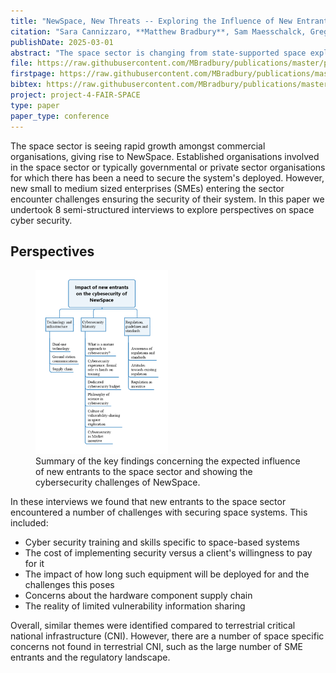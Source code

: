 ```yaml
---
title: "NewSpace, New Threats -- Exploring the Influence of New Entrants to the Space Industry on Cybersecurity"
citation: "Sara Cannizzaro, **Matthew Bradbury**, Sam Maesschalck, Gregory Epiphaniou, and Carsten Maple. NewSpace, New Threats – Exploring the Influence of New Entrants to the Space Industry on Cybersecurity. In *IEEE Aerospace Conference*. Big Sky, Montana, USA, 1–8 March 2025. IEEE."
publishDate: 2025-03-01
abstract: "The space sector is changing from state-supported space exploration to commercial space exploration, giving rise to NewSpace. The role of small to medium sized enterprises (SMEs) in this rapid growth is increasing, but experience in other sectors shows SMEs may not be sufficiently focused on cyber security issues. In this exploratory study, we investigated the Influence of New Entrants to the Space Industry on Cybersecurity, according to industry stakeholders. To explore this question, we carried out 8 semi structured interviews with NewSpace organisations directly involved in the design, development or review of space system devices and services, including SMEs, large businesses, governmental and not for profit, non-governmental organisations (NGOs). Our findings highlight crucial areas in cybersecurity which may be influenced by the advent of new entrants to the space industry, such as technology infrastructure, philosophical approaches to cybersecurity maturity, vulnerability disclosure culture, and regulatory aspects. These are the areas where intervention to promote healthy cybersecurity practices can be directed and be achieved through collaborations amongst the developers, end users and regulators."
file: https://raw.githubusercontent.com/MBradbury/publications/master/papers/AeroConf2025.pdf
firstpage: https://raw.githubusercontent.com/MBradbury/publications/master/firstpages/AeroConf2025.svg
bibtex: https://raw.githubusercontent.com/MBradbury/publications/master/bibtex/Cannizzaro_2025_NewSpaceNewThreats.bib
project: project-4-FAIR-SPACE
type: paper
paper_type: conference
---
```


The space sector is seeing rapid growth amongst commercial organisations, giving rise to NewSpace. Established organisations involved in the space sector or typically governmental or private sector organisations for which there has been a need to secure the system's deployed. However, new small to medium sized enterprises (SMEs) entering the sector encounter challenges ensuring the security of their system. In this paper we undertook 8 semi-structured interviews to explore perspectives on space cyber security.

<!-- readmore -->

## Perspectives

<figure>
    <img src="/images/AeroConf2025.png" alt="Impact of new entrants on the cyber security of NewSpace covering: 1) technology and infrastructure, 2) cyber security maturity and 3) regulations, guidelines and standards." style="width:50%">
    <figcaption>Summary of the key findings concerning the expected influence of new entrants to the space sector and showing the cybersecurity challenges of NewSpace.</figcaption>
</figure>

In these interviews we found that new entrants to the space sector encountered a number of challenges with securing space systems. This included:
 * Cyber security training and skills specific to space-based systems
 * The cost of implementing security versus a client's willingness to pay for it
 * The impact of how long such equipment will be deployed for and the challenges this poses
 * Concerns about the hardware component supply chain
 * The reality of limited vulnerability information sharing

Overall, similar themes were identified compared to terrestrial critical national infrastructure (CNI). However, there are a number of space specific concerns not found in terrestrial CNI, such as the large number of SME entrants and the regulatory landscape.
